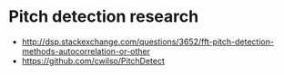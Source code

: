# Pitch detection research

- http://dsp.stackexchange.com/questions/3652/fft-pitch-detection-methods-autocorrelation-or-other
- https://github.com/cwilso/PitchDetect
